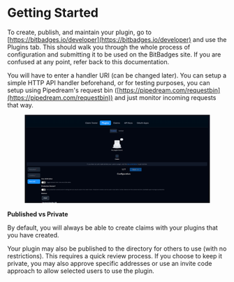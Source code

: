 # Getting Started

To create, publish, and maintain your plugin, go to [https://bitbadges.io/developer](https://bitbadges.io/developer) and use the Plugins tab. This should walk you through the whole process of configuration and submitting it to be used on the BitBadges site. If you are confused at any point, refer back to this documentation.

You will have to enter a handler URI (can be changed later). You can setup a simple HTTP API handler beforehand, or for testing purposes, you can setup using Pipedream's request bin ([https://pipedream.com/requestbin](https://pipedream.com/requestbin)) and just monitor incoming requests that way.

<figure><img src="../../../../../.gitbook/assets/image (2) (1) (1) (1) (1) (1) (1) (1) (1) (1) (1) (1) (1) (1) (1) (1) (1) (1) (1) (1) (1) (1).png" alt=""><figcaption></figcaption></figure>

**Published vs Private**

By default, you will always be able to create claims with your plugins that you have created.&#x20;

Your plugin may also be published to the directory for others to use (with no restrictions). This requires a quick review process. If you choose to keep it private, you may also approve specific addresses or use an invite code approach to allow selected users to use the plugin.
